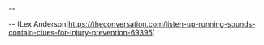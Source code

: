 --

--
(Lex Anderson|https://theconversation.com/listen-up-running-sounds-contain-clues-for-injury-prevention-69395)
